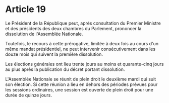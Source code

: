 # Article 19

Le Président de la République peut, après consultation du Premier Ministre et des
présidents des deux chambres du Parlement, prononcer la dissolution de
l'Assemblée Nationale.

Toutefois, le recours à cette prérogative, limitée à deux fois au cours d'un même
mandat présidentiel, ne peut intervenir consécutivement dans les douze mois qui
suivent la première dissolution.

Les élections générales ont lieu trente jours au moins et quarante-cinq jours au plus après la publication du décret portant dissolution.

L'Assemblée Nationale se réunit de plein droit le deuxième mardi qui suit son
élection. Si cette réunion a lieu en dehors des périodes prévues pour les sessions
ordinaires, une session est ouverte de plein droit pour une durée de quinze jours.
